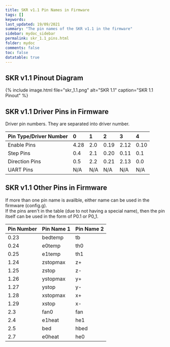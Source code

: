 ```yaml
---
title: SKR v1.1 Pin Names in Firmware
tags: []
keywords: 
last_updated: 19/09/2021
summary: "The pin names of the SKR v1.1 in the firmware"
sidebar: mydoc_sidebar
permalink: skr_1.1_pins.html
folder: mydoc
comments: false
toc: false
datatable: true
---
```


## SKR v1.1 Pinout Diagram

{% include image.html file="skr_1.1.png" alt="SKR 1.1" caption="SKR 1.1 Pinout" %}

## SKR v1.1 Driver Pins in Firmware

Driver pin numbers. They are separated into driver number.

<div class="datatable-begin"></div>

|Pin Type/Driver Number|0|1|2|3|4|
| :------------- |:-------------|:-------------|:-------------|:-------------|:-------------|
|Enable Pins|4.28|2.0|0.19|2.12|0.10|
|Step Pins|0.4|2.1|0.20|0.11|0.1|
|Direction Pins|0.5|2.2|0.21|2.13|0.0|
|UART Pins|N/A|N/A|N/A|N/A|N/A|

<div class="datatable-end"></div>

## SKR v1.1 Other Pins in Firmware 

If more than one pin name is availble, either name can be used in the firmware (config.g).  
If the pins aren't in the table (due to not having a special name), then the pin itself can be used in the form of P0.1 or P0_1.  

<div class="datatable-begin"></div>

|Pin Number|Pin Name 1|Pin Name 2|
| :------------- |:-------------|:-------------|
|0.23|bedtemp|tb|
|0.24|e0temp|th0|
|0.25|e1temp|th1|
|1.24|zstopmax|z+|
|1.25|zstop|z-|
|1.26|ystopmax|y+|
|1.27|ystop|y-|
|1.28|xstopmax|x+|
|1.29|xstop|x-|
|2.3|fan0|fan|
|2.4|e1heat|he1|
|2.5|bed|hbed|
|2.7|e0heat|he0|

<div class="datatable-end"></div>
